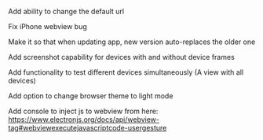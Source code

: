 Add ability to change the default url

Fix iPhone webview bug

Make it so that when updating app, new version auto-replaces the older one

Add screenshot capability for devices with and without device frames

Add functionality to test different devices simultaneously (A view with all devices)

Add option to change browser theme to light mode

Add console to inject js to webview from here: https://www.electronjs.org/docs/api/webview-tag#webviewexecutejavascriptcode-usergesture
